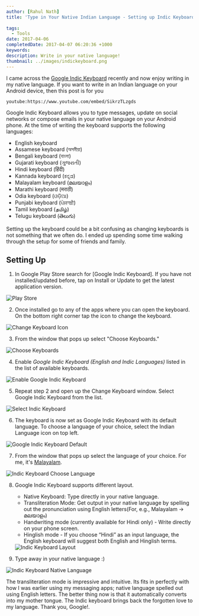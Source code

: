 ```yaml
---
author: [Rahul Nath]
title: 'Type in Your Native Indian Language - Setting up Indic Keyboard on Your Android Phone'
  
tags:
  - Tools
date: 2017-04-06
completedDate: 2017-04-07 06:20:36 +1000
keywords:
description: Write in your native language!
thumbnail: ../images/indickeyboard.png
---
```


I came across the [Google Indic Keyboard](https://play.google.com/store/apps/details?id=com.google.android.apps.inputmethod.hindi&hl=en) recently and now enjoy writing in my native language. If you want to write in an Indian language on your Android device, then this post is for you

`youtube:https://www.youtube.com/embed/SikrzTLzgds`

Google Indic Keyboard allows you to type messages, update on social networks or compose emails in your native language on your Android phone. At the time of writing the keyboard supports the following languages:

- English keyboard
- Assamese keyboard (অসমীয়া)
- Bengali keyboard (বাংলা)
- Gujarati keyboard (ગુજરાતી)
- Hindi keyboard (हिंदी)
- Kannada keyboard (ಕನ್ನಡ)
- Malayalam keyboard (മലയാളം)
- Marathi keyboard (मराठी)
- Odia keyboard (ଓଡ଼ିଆ)
- Punjabi keyboard (ਪੰਜਾਬੀ)
- Tamil keyboard (தமிழ்)
- Telugu keyboard (తెలుగు)

Setting up the keyboard could be a bit confusing as changing keyboards is not something that we often do. I ended up spending some time walking through the setup for some of friends and family.

## Setting Up

1. In Google Play Store search for [Google Indic Keyboard]. If you have not installed/updated before, tap on Install or Update to get the latest application version.

<img alt="Play Store" src="../images/indicKeyboard_playstore.png"/>

2. Once installed go to any of the apps where you can open the keyboard. On the bottom right corner tap the icon to change the keyboard.

<img src="../images/indicKeyboard_changeKeyboard.png" alt="Change Keyboard Icon" />

3. From the window that pops up select "Choose Keyboards."

<img src="../images/indicKeyboard_switch.png" alt ="Choose Keyboards" />

4. Enable _Google Indic Keyboard (English and Indic Languages)_ listed in the list of available keyboards.

<img src="../images/indicKeyboard_enableIndicKeyboard.png" alt="Enable Google Indic Keyboard" />

5. Repeat step 2 and open up the Change Keyboard window. Select Google Indic Keyboard from the list.

<img src="../images/indicKeyboard_selected.png" alt="Select Indic Keyboard" />

6. The keyboard is now set as Google Indic Keyboard with its default language. To choose a language of your choice, select the Indian Language icon on top left.

<img src="../images/indicKeyboard_default.png" alt="Google Indic Keyboard Default" />

7. From the window that pops up select the language of your choice. For me, it's [Malayalam](https://en.wikipedia.org/wiki/Malayalam).

<img src="../images/indicKeyboard_selectLanguage.png" alt="Indic Keyboard Choose Language" />

8. Google Indic Keyboard supports different layout.

   - Native Keyboard: Type directly in your native language.
   - Transliteration Mode: Get output in your native language by spelling out the pronunciation using English letters(For, e.g., Malayalam -> മലയാളം)
   - Handwriting mode (currently available for Hindi only) - Write directly on your phone screen.
   - Hinglish mode - If you choose “Hindi” as an input language, the English keyboard will suggest both English and Hinglish terms.

   <img src="../images/indicKeyboard_chooseLanguageMode.png" alt="Indic Keyboard Layout" />

9. Type away in your native language :)

<img src="../images/indicKeyboard_malayalam.png" alt="Indic Keyboard Native Language" />

The transliteration mode is impressive and intuitive. Its fits in perfectly with how I was earlier using my messaging apps; native language spelled out using English letters. The better thing now is that it automatically converts into my mother tongue. The Indic keyboard brings back the forgotten love to my language. Thank you, Google!.
